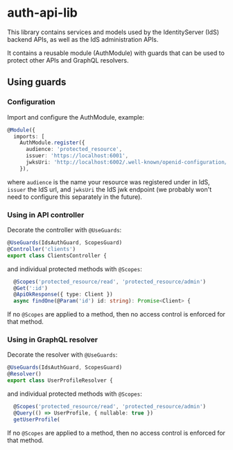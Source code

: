 # auth-api-lib

This library contains services and models used by the IdentityServer (IdS) backend APIs, as well as the IdS administration APIs.

It contains a reusable module (AuthModule) with guards that can be used to protect other APIs and GraphQL resolvers.

## Using guards

### Configuration

Import and configure the AuthModule, example:

```typescript
@Module({
  imports: [
    AuthModule.register({
      audience: 'protected_resource',
      issuer: 'https://localhost:6001',
      jwksUri: 'http://localhost:6002/.well-known/openid-configuration/jwks',
    }),
```

where `audience` is the name your resource was registered under in IdS, `issuer` the IdS url, and `jwksUri` the IdS jwk endpoint (we probably won't need to configure this separately in the future).

### Using in API controller

Decorate the controller with `@UseGuards`:

```typescript
@UseGuards(IdsAuthGuard, ScopesGuard)
@Controller('clients')
export class ClientsController {
```

and individual protected methods with `@Scopes`:

```typescript
  @Scopes('protected_resource/read', 'protected_resource/admin')
  @Get(':id')
  @ApiOkResponse({ type: Client })
  async findOne(@Param('id') id: string): Promise<Client> {
```

If no `@Scopes` are applied to a method, then no access control is enforced for that method.

### Using in GraphQL resolver

Decorate the resolver with `@UseGuards`:

```typescript
@UseGuards(IdsAuthGuard, ScopesGuard)
@Resolver()
export class UserProfileResolver {
```

and individual protected methods with `@Scopes`:

```typescript
  @Scopes('protected_resource/read', 'protected_resource/admin')
  @Query(() => UserProfile, { nullable: true })
  getUserProfile(
```

If no `@Scopes` are applied to a method, then no access control is enforced for that method.
